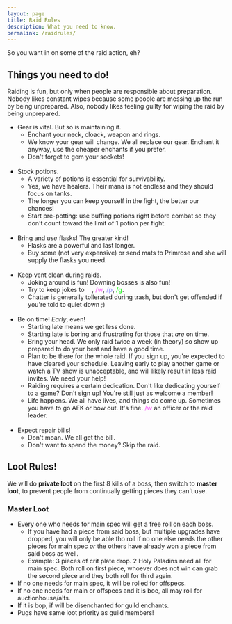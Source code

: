 ```yaml
---
layout: page
title: Raid Rules
description: What you need to know.
permalink: /raidrules/
---
```


So you want in on some of the raid action, eh?

## Things you need to do!

Raiding is fun, but only when people are responsible about preparation.  Nobody likes constant wipes because some people are messing up the run by being unprepared.  Also, nobody likes feeling guilty for wiping the raid by being unprepared.

- Gear is vital.  But so is maintaining it.
  - Enchant your neck, cloack, weapon and rings.
  - We know your gear will change.  We all replace our gear.  Enchant it anyway, use the cheaper enchants if you prefer.
  - Don't forget to gem your sockets!
<br><br>
- Stock potions.
  - A variety of potions is essential for survivability.
  - Yes, we have healers.  Their mana is not endless and they should focus on tanks.
  - The longer you can keep yourself in the fight, the better our chances!
  - Start pre-potting: use buffing potions right before combat so they don't count toward the limit of 1 potion per fight.
<br><br>
- Bring and *use* flasks!  The greater kind!
  - Flasks are a powerful and last longer.
  - Buy some (not very expensive) or send mats to Primrose and she will supply the flasks you need.
<br><br>
- Keep vent clean during raids.
  - Joking around is fun!  Downing bosses is also fun!
  - Try to keep jokes to <strong style="color: #FEFAFE" title="say chat">/s</strong>, <strong style="color: #FE78FF" title="whisper chat">/w</strong>, <strong style="color: #A7A4FF" title="party chat">/p</strong>, <strong style="color: #33FA30" title="guild chat">/g</strong>.
  - Chatter is generally tollerated during trash, but don't get offended if you're told to quiet down ;)
<br><br>
- Be on time!  *Early*, even!
  - Starting late means we get less done.
  - Starting late is boring and frustrating for those that *are* on time.
  - Bring your head.  We only raid twice a week (in theory) so show up prepared to do your best and have a good time.
  - Plan to be there for the whole raid.  If you sign up, you're expected to have cleared your schedule. Leaving early to play another game or watch a TV show is unacceptable, and will likely result in less raid invites.  We need your help!
  - Raiding requires a certain dedication.  Don't like dedicating yourself to a game?  Don't sign up!  You're still just as welcome a member!
  - Life happens.  We all have lives, and things do come up.  Sometimes you have to go AFK or bow out.  It's fine.  <strong style="color: #FE78FF" title="whisper" title="whisper chat">/w</strong> an officer or the raid leader.
<br><br>
- Expect repair bills!
  - Don't moan.  We all get the bill.
  - Don't want to spend the money?  Skip the raid.
 
## Loot Rules!
 
We will do <strong>private loot</strong> on the first 8 kills of a boss, then switch to <strong>master loot</strong>, to prevent people from continually getting pieces they can't use.
 
### Master Loot

- Every one who needs for main spec will get a free roll on each boss.
  - If you have had a piece from said boss, but multiple upgrades have dropped, you will only be able tho roll if no one else needs the other pieces for main spec *or* the others have already won a piece from said boss as well.
  - Example: 3 pieces of crit plate drop.  2 Holy Paladins need all for main spec.  Both roll on first piece, whoever does not win can grab the second piece and they both roll for third again.
- If no one needs for main spec, it will be rolled for offspecs.
- If no one needs for main or offspecs and it is boe, all may roll for auctionhouse/alts.
- If it is bop, if will be disenchanted for guild enchants.
- Pugs have same loot priority as guild members!
